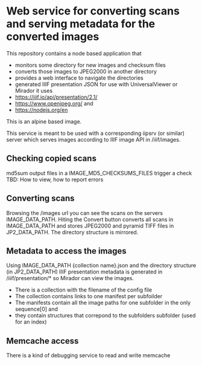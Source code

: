 # Web service for converting scans and serving metadata for the converted images

This repository contains a node based application that
* monitors some directory for new images and checksum files
* converts those images to JPEG2000 in another directory
* provides a web interface to navigate the directories
* generated IIIF presentation JSON for use with UniversalViewer or Mirador
it uses
* https://iiif.io/api/presentation/2.1/
* https://www.openjpeg.org/ and
* https://nodejs.org/en

This is an alpine based image.

This service is meant to be used with a corresponding iipsrv (or similar) server which serves images according to IIIF image API in /iiif/images.

## Checking copied scans

md5sum output files in a IMAGE_MD5_CHECKSUMS_FILES trigger a check
TBD: How to view, how to report errors

## Converting scans

Browsing the /images url you can see the scans on the servers IMAGE_DATA_PATH. Hiting the Convert button converts all scans in IMAGE_DATA_PATH and stores JPEG2000 and pyramid TIFF files in JP2_DATA_PATH. The directory structure is mirrored.

## Metadata to access the images

Using IMAGE_DATA_PATH {collection name}.json and the directory structure (in JP2_DATA_PATH) IIIF presentation metadata is generated in /iiif/presentation/* so Mirador can view the images.
* There is a collection with the filename of the config file
* The collection contains links to one manifest per subfoilder
* The manifests contain all the image paths for one subfolder in the only sequence[0] and
* they contain structures that correpond to the subfolders subfolder (used for an index)

## Memcache access

There is a kind of debugging service to read and write memcache